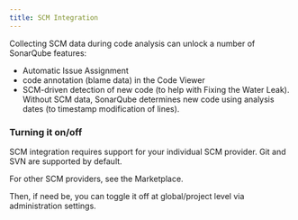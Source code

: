 ```yaml
---
title: SCM Integration
---
```


Collecting SCM data during code analysis can unlock a number of SonarQube features:

* Automatic Issue Assignment
* code annotation (blame data) in the Code Viewer
* SCM-driven detection of new code (to help with Fixing the Water Leak). Without SCM data, SonarQube determines new code using analysis dates (to timestamp modification of lines).

### Turning it on/off
SCM integration requires support for your individual SCM provider. Git and SVN are supported by default. 
<!-- sonarqube -->
For other SCM providers, see the Marketplace.
<!-- /sonarqube -->

Then, if need be, you can toggle it off at global/project level via administration settings.

